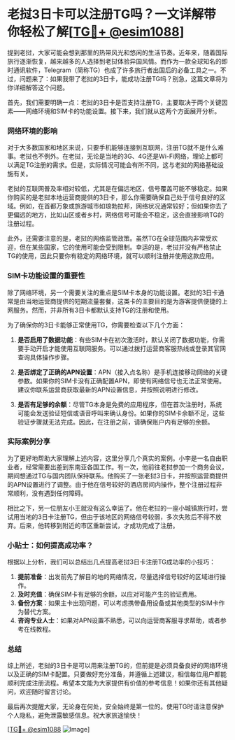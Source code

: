 # 老挝3日卡可以注册TG吗？一文详解带你轻松了解[[TG💪+ @esim1088](https://t.me/s/esim1088)]

提到老挝，大家可能会想到那里的热带风光和悠闲的生活节奏。近年来，随着国际旅行逐渐恢复，越来越多的人选择到老挝体验异国风情。而作为一款全球知名的即时通讯软件，Telegram（简称TG）也成了许多旅行者出国后的必备工具之一。不过，问题来了：如果我带了老挝的3日卡，能成功注册TG吗？别急，这篇文章将为你详细解答这个问题。

首先，我们需要明确一点：老挝的3日卡是否支持注册TG，主要取决于两个关键因素——网络环境和SIM卡的功能设置。接下来，我们就从这两个方面展开分析。

### 网络环境的影响

对于大多数国家和地区来说，只要手机能够连接到互联网，注册TG就不是什么难事。老挝也不例外。在老挝，无论是当地的3G、4G还是Wi-Fi网络，理论上都可以满足TG注册的需求。但是，实际情况可能会有所不同，这与老挝的网络基础设施有关。

老挝的互联网普及率相对较低，尤其是在偏远地区，信号覆盖可能不够稳定。如果你购买的是老挝本地运营商提供的3日卡，那么你需要确保自己处于信号良好的区域。例如，在首都万象或旅游城市如琅勃拉邦，网络状况通常较好；但如果你去了更偏远的地方，比如山区或者乡村，网络信号可能会不稳定，这会直接影响TG的注册过程。

此外，还需要注意的是，老挝的网络监管政策。虽然TG在全球范围内非常受欢迎，但在某些国家，它的使用可能会受到限制。幸运的是，老挝并没有严格禁止TG的使用，因此只要你有稳定的网络环境，就可以顺利注册并使用这款应用。

### SIM卡功能设置的重要性

除了网络环境，另一个需要关注的重点是SIM卡本身的功能设置。老挝的3日卡通常是由当地运营商提供的短期流量套餐，这类卡的主要目的是为游客提供便捷的上网服务。然而，并非所有3日卡都默认支持TG的注册和使用。

为了确保你的3日卡能够正常使用TG，你需要检查以下几个方面：

1. **是否启用了数据功能**：有些SIM卡在初次激活时，默认关闭了数据功能，你需要手动开启才能使用互联网服务。可以通过拨打运营商客服热线或登录其官网查询具体操作步骤。
   
2. **是否绑定了正确的APN设置**：APN（接入点名称）是手机连接移动网络的关键参数。如果你的SIM卡没有正确配置APN，即使有网络信号也无法正常使用。建议你联系运营商获取最新的APN设置信息，并按照说明进行修改。

3. **是否有足够的余额**：尽管TG本身是免费的应用程序，但在首次注册时，系统可能会发送验证短信或语音呼叫来确认身份。如果你的SIM卡余额不足，这些验证步骤就无法完成。因此，在注册之前，请确保账户内有足够的余额。

### 实际案例分享

为了更好地帮助大家理解上述内容，这里分享几个真实的案例。小李是一名自由职业者，经常需要出差到东南亚各国工作。有一次，他前往老挝参加一个商务会议，期间想通过TG与国内团队保持联系。他购买了一张老挝3日卡，并按照运营商提供的APN设置进行了调整。由于他在信号较好的酒店房间内操作，整个注册过程非常顺利，没有遇到任何障碍。

相比之下，另一位朋友小王就没有这么幸运了。他在老挝的一座小城镇旅行时，尝试用当地的3日卡注册TG，但由于该地区的网络信号较弱，多次失败后不得不放弃。后来，他转移到附近的市区重新尝试，才成功完成了注册。

### 小贴士：如何提高成功率？

根据以上分析，我们可以总结出几点提高老挝3日卡注册TG成功率的小技巧：

1. **提前准备**：出发前先了解目的地的网络情况，尽量选择信号较好的区域进行操作。
2. **及时充值**：确保SIM卡有足够的余额，以应对可能产生的验证费用。
3. **备份方案**：如果主卡出现问题，可以考虑携带备用设备或其他类型的SIM卡作为替代方案。
4. **咨询专业人士**：如果对APN设置不熟悉，可以向运营商客服寻求帮助，或者参考在线教程。

### 总结

综上所述，老挝的3日卡是可以用来注册TG的，但前提是必须具备良好的网络环境以及正确的SIM卡配置。只要做好充分准备，并遵循上述建议，相信每位用户都能顺利完成注册流程。希望本文能为大家提供有价值的参考信息！如果你还有其他疑问，欢迎随时留言讨论。

最后再次提醒大家，无论身在何处，安全始终是第一位的。使用TG时请注意保护个人隐私，避免泄露敏感信息。祝大家旅途愉快！

[[TG💪+ @esim1088](https://t.me/s/esim1088) ![Image](https://i.postimg.cc/4NQfJmqS/Snipaste-2025-05-13-00-14-12.png)]